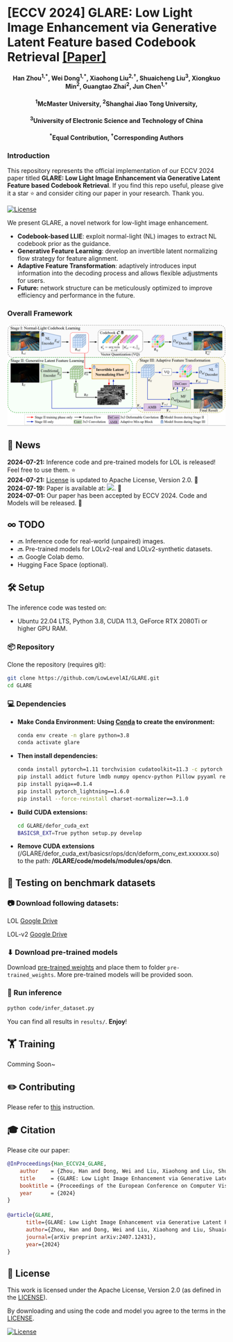 #  [ECCV 2024] GLARE: Low Light Image Enhancement via Generative Latent Feature based Codebook Retrieval [[Paper]](https://arxiv.org/pdf/2407.12431)

<h4 align="center">Han Zhou<sup>1,*</sup>, Wei Dong<sup>1,*</sup>, Xiaohong Liu<sup>2,&dagger;</sup>, Shuaicheng Liu<sup>3</sup>, Xiongkuo Min<sup>2</sup>, Guangtao Zhai<sup>2</sup>, Jun Chen<sup>1,&dagger;</sup></center>
<h4 align="center"><sup>1</sup>McMaster University, <sup>2</sup>Shanghai Jiao Tong University, 
<h4 align="center"><sup>3</sup>University of Electronic Science and Technology of China</center></center>
<h4 align="center"><sup>*</sup>Equal Contribution, <sup>&dagger;</sup>Corresponding Authors</center></center>


### Introduction
This repository represents the official implementation of our ECCV 2024 paper titled **GLARE: Low Light Image Enhancement via Generative Latent Feature based Codebook Retrieval**. If you find this repo useful, please give it a star ⭐ and consider citing our paper in your research. Thank you.

[![License](https://img.shields.io/badge/License-Apache--2.0-929292)](https://www.apache.org/licenses/LICENSE-2.0)

We present GLARE, a novel network for low-light image enhancement.

- **Codebook-based LLIE**: exploit normal-light (NL) images to extract NL codebook prior as the guidance.
- **Generative Feature Learning**: develop an invertible latent normalizing flow strategy for feature alignment.
- **Adaptive Feature Transformation**: adaptively introduces input information into the decoding process and allows flexible adjustments for users. 
- **Future:** network structure can be meticulously optimized to improve efficiency and performance in the future.

### Overall Framework
![teaser](images/framework.png)

## 📢 News
**2024-07-21:** Inference code and pre-trained models for LOL is released! Feel free to use them. ⭐ <br>
**2024-07-21:** [License](LICENSE.txt) is updated to Apache License, Version 2.0. 💫 <br>
**2024-07-19:** Paper is available at: <a href="https://arxiv.org/pdf/2407.12431"><img src="https://img.shields.io/badge/arXiv-PDF-b31b1b" height="16"></a>. :tada: <br>
**2024-07-01:** Our paper has been accepted by ECCV 2024. Code and Models will be released. :rocket:<br>


## ∞ TODO
- 🔜 Inference code for real-world (unpaired) images.
- 🔜 Pre-trained models for LOLv2-real and LOLv2-synthetic datasets.
- 🔜 Google Colab demo.
- Hugging Face Space (optional).

## 🛠️ Setup

The inference code was tested on:

- Ubuntu 22.04 LTS, Python 3.8, CUDA 11.3, GeForce RTX 2080Ti or higher GPU RAM.

### 📦 Repository

Clone the repository (requires git):

```bash
git clone https://github.com/LowLevelAI/GLARE.git
cd GLARE
```

### 💻 Dependencies

- **Make Conda Environment: Using [Conda](https://conda.io/projects/conda/en/latest/user-guide/tasks/manage-environments.html) to create the environment:** 

    ```bash
    conda env create -n glare python=3.8
    conda activate glare
    ```
- **Then install dependencies:**

  ```bash
  conda install pytorch=1.11 torchvision cudatoolkit=11.3 -c pytorch
  pip install addict future lmdb numpy opencv-python Pillow pyyaml requests scikit-image scipy tqdm yapf einops tb-nightly natsort
  pip install pyiqa==0.1.4 
  pip install pytorch_lightning==1.6.0
  pip install --force-reinstall charset-normalizer==3.1.0
  ```

- **Build CUDA extensions:**
  
  ```bash
  cd GLARE/defor_cuda_ext
  BASICSR_EXT=True python setup.py develop
  ```

- **Remove CUDA extensions** (/GLARE/defor_cuda_ext/basicsr/ops/dcn/deform_conv_ext.xxxxxx.so) to the path: **/GLARE/code/models/modules/ops/dcn**.


## 🏃 Testing on benchmark datasets

### 📷 Download following datasets:

LOL [Google Drive](https://drive.google.com/file/d/1L-kqSQyrmMueBh_ziWoPFhfsAh50h20H/view?usp=sharing)

LOL-v2 [Google Drive](https://drive.google.com/file/d/1Ou9EljYZW8o5dbDCf9R34FS8Pd8kEp2U/view?usp=sharing)



### ⬇ Download pre-trained models

Download [pre-trained weights](https://drive.google.com/drive/folders/1DuATvqpNgRGlPq5_LvvzghkFdFL9sYvq) and place them to folder `pre-trained_weights`. More pre-trained models will be provided soon.

### 🚀 Run inference

```bash
python code/infer_dataset.py
```

You can find all results in `results/`. **Enjoy**!


## 🏋️ Training

Comming Soon~


## ✏️ Contributing

Please refer to [this](CONTRIBUTING.md) instruction.

## 🎓 Citation

Please cite our paper:

```bibtex
@InProceedings{Han_ECCV24_GLARE,
    author    = {Zhou, Han and Dong, Wei and Liu, Xiaohong and Liu, Shuaicheng and Min, Xiongkuo and Zhai, Guangtao and Chen, Jun},
    title     = {GLARE: Low Light Image Enhancement via Generative Latent Feature based Codebook Retrieval},
    booktitle = {Proceedings of the European Conference on Computer Vision (ECCV)},
    year      = {2024}
}

@article{GLARE,
      title={GLARE: Low Light Image Enhancement via Generative Latent Feature based Codebook Retrieval}, 
      author={Zhou, Han and Dong, Wei and Liu, Xiaohong and Liu, Shuaicheng and Min, Xiongkuo and Zhai, Guangtao and Chen, Jun},
      journal={arXiv preprint arXiv:2407.12431},
      year={2024}
}
```

## 🎫 License

This work is licensed under the Apache License, Version 2.0 (as defined in the [LICENSE](LICENSE.txt)).

By downloading and using the code and model you agree to the terms in the  [LICENSE](LICENSE.txt).

[![License](https://img.shields.io/badge/License-Apache--2.0-929292)](https://www.apache.org/licenses/LICENSE-2.0)


